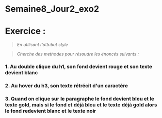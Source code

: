 # Semaine8_Jour2_exo2
# Exercice :
>*En utilisant l'attribut style*

>*Cherche des methodes pour résoudre les énoncés suivants :*

### 1. Au double clique du h1, son fond devient rouge et son texte devient blanc
### 2. Au hover du h3, son texte rétrécit d'un caractère 
### 3. Quand on clique sur le paragraphe le fond devient bleu et le texte gold, mais si le fond et déjà bleu et le texte déjà gold alors le fond redevient blanc et le texte noir
